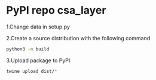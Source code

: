 # PyPI repo csa_layer

1.Change data in setup.py

2.Create a source distribution with the following command

```bash
python3 -m build
```

3.Upload package to PyPI

```bash
twine upload dist/*
```
